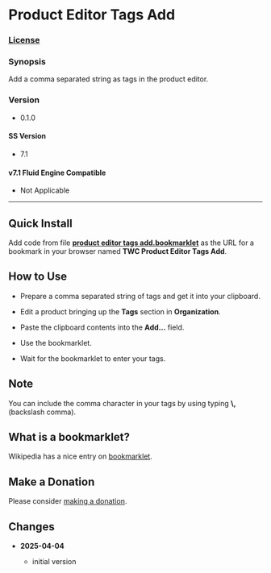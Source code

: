 # Product Editor Tags Add

### [License][1]

### Synopsis

Add a comma separated string as tags in the product editor.

### Version

  * 0.1.0

#### SS Version

  * 7.1

#### v7.1 Fluid Engine Compatible

  * Not Applicable

---

## Quick Install

Add code from file **[product editor tags add.bookmarklet][2]** as the URL for a
bookmark in your browser named **TWC Product Editor Tags Add**.

## How to Use

* Prepare a comma separated string of tags and get it into your clipboard.

* Edit a product bringing up the **Tags** section in **Organization**.

* Paste the clipboard contents into the **Add...** field.

* Use the bookmarklet.

* Wait for the bookmarklet to enter your tags.

## Note

You can include the comma character in your tags by using typing **\\,**
(backslash comma).

## What is a bookmarklet?

Wikipedia has a nice entry on [bookmarklet][3].

## Make a Donation

Please consider [making a donation][4].

## Changes

<!-- * **2021-05-12**

  * add support for guard processor
  * bumped version to 0.2d0
  -->
* **2025-04-04**

  * initial version

[1]: https://github.com/tomsWebConsulting/twcsl/blob/main/LICENSE.txt#L1
[2]: product%20editor%20tags%20add.bookmarklet#L1
[3]: https://en.wikipedia.org/wiki/Bookmarklet
[4]: https://github.com/tomsWebConsulting/twcsl#make-a-donation
